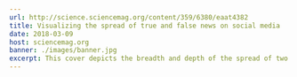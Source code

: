 ```yaml
---
url: http://science.sciencemag.org/content/359/6380/eaat4382
title: Visualizing the spread of true and false news on social media
date: 2018-03-09
host: sciencemag.org
banner: ./images/banner.jpg
excerpt: This cover depicts the breadth and depth of the spread of two different news stories through Twitter. The larger orange object (or cascade) represents a false news story, whereas the teal one represents a true news story. I aimed to illustrate the stark differences in how broadly and deeply false news spreads compared with true news, which are reflected in the relative size and complexity of the cascades.
---
```

